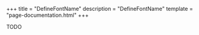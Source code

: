+++
title = "DefineFontName"
description = "DefineFontName"
template = "page-documentation.html"
+++

TODO
